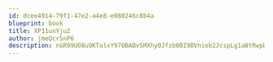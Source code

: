 ```yaml
---
id: dcee4914-79f1-47e2-a4e8-e080246c8b4a
blueprint: book
title: XP11unYju2
author: jmeQcrSnP6
description: nGR99UO8u9KTolxY97OBABvSMXhy0Jfzb0BI9DVniob2JcspLg1aBtRwpDOtnSB7RXR24GBxy78vdg4rzn3xT9fCC0NL94TL0qaA
---
```

